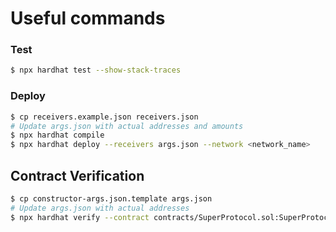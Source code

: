 # Useful commands

### Test

```sh
$ npx hardhat test --show-stack-traces
```

### Deploy

```sh
$ cp receivers.example.json receivers.json
# Update args.json with actual addresses and amounts
$ npx hardhat compile
$ npx hardhat deploy --receivers args.json --network <network_name>
```

## Contract Verification

```sh
$ cp constructor-args.json.template args.json
# Update args.json with actual addresses
$ npx hardhat verify --contract contracts/SuperProtocol.sol:SuperProtocol --network <network_name> --constructor-args args.json <contract address>
```
